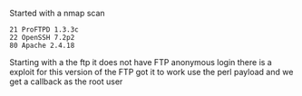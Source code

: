 Started with a nmap scan
```
21 ProFTPD 1.3.3c
22 OpenSSH 7.2p2
80 Apache 2.4.18
```
Starting with a the ftp it does not have FTP anonymous login there is a exploit for this version of the FTP got it to work use the perl payload and we get a callback as the root user 